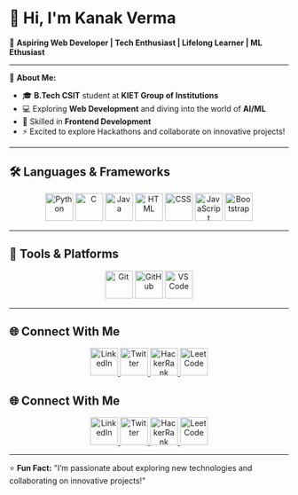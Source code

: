 # 👋 Hi, I'm Kanak Verma  
🚀 **Aspiring Web Developer | Tech Enthusiast | Lifelong Learner | ML Ethusiast**  

---

🌱 **About Me:**  
- 🎓 **B.Tech CSIT** student at **KIET Group of Institutions**  
- 💻 Exploring **Web Development** and diving into the world of **AI/ML**  
- 🔧 Skilled in **Frontend Development** 
- ⚡ Excited to explore Hackathons and collaborate on innovative projects!
  
---

## 🛠️ **Languages & Frameworks**  
<p align="center">
  <img src="https://cdn.jsdelivr.net/gh/devicons/devicon/icons/python/python-original.svg" alt="Python" width="50" height="50"/>
  <img src="https://cdn.jsdelivr.net/gh/devicons/devicon/icons/c/c-original.svg" alt="C" width="50" height="50"/>
  <img src="https://cdn.jsdelivr.net/gh/devicons/devicon/icons/java/java-original.svg" alt="Java" width="50" height="50"/>
  <img src="https://cdn.jsdelivr.net/gh/devicons/devicon/icons/html5/html5-original.svg" alt="HTML" width="50" height="50"/>
  <img src="https://cdn.jsdelivr.net/gh/devicons/devicon/icons/css3/css3-original.svg" alt="CSS" width="50" height="50"/>
  <img src="https://cdn.jsdelivr.net/gh/devicons/devicon/icons/javascript/javascript-original.svg" alt="JavaScript" width="50" height="50"/>
  <img src="https://cdn.jsdelivr.net/gh/devicons/devicon/icons/bootstrap/bootstrap-original.svg" alt="Bootstrap" width="50" height="50"/>
</p>

---

## 🔧 **Tools & Platforms**  
<p align="center">
  <img src="https://cdn.jsdelivr.net/gh/devicons/devicon/icons/git/git-original.svg" alt="Git" width="50" height="50"/>
  <img src="https://cdn.jsdelivr.net/gh/devicons/devicon/icons/github/github-original.svg" alt="GitHub" width="50" height="50"/>
  <img src="https://cdn.jsdelivr.net/gh/devicons/devicon/icons/vscode/vscode-original.svg" alt="VS Code" width="50" height="50"/>
</p>

---

## 🌐 **Connect With Me**  
<p align="center">
  <a href="https://www.linkedin.com/in/kanakverma19">
    <img src="https://img.shields.io/badge/-LinkedIn-0077B5?style=flat&logo=linkedin&logoColor=white" alt="LinkedIn" width="50" height="50"/>
  </a>
  <a href="https://twitter.com/Kanak4257">
    <img src="https://img.shields.io/badge/-Twitter-1DA1F2?style=flat&logo=twitter&logoColor=white" alt="Twitter" width="50" height="50"/>
  </a>
  <a href="https://www.hackerrank.com/kanakverma325">
    <img src="https://img.shields.io/badge/-HackerRank-2EC866?style=flat&logo=hackerrank&logoColor=white" alt="HackerRank" width="50" height="50"/>
  </a>
  <a href="https://leetcode.com/kanak19">
    <img src="https://img.shields.io/badge/-LeetCode-FFA116?style=flat&logo=leetcode&logoColor=white" alt="LeetCode" width="50" height="50"/>
  </a>
</p>


## 🌐 **Connect With Me**  
<p align="center">
  <a href="https://www.linkedin.com/in/kanakverma19">
    <img src="https://img.shields.io/badge/-LinkedIn-0077B5?style=flat&logo=linkedin&logoColor=white" alt="LinkedIn" width="50" height="50"/>
  </a>
  <a href="https://twitter.com/yourusername">
    <img src="https://img.shields.io/badge/-Twitter-1DA1F2?style=flat&logo=twitter&logoColor=white" alt="Twitter" width="50" height="50"/>
  </a>
  <a href="https://www.hackerrank.com/yourusername">
    <img src="https://img.shields.io/badge/-HackerRank-2EC866?style=flat&logo=hackerrank&logoColor=white" alt="HackerRank" width="50" height="50"/>
  </a>
  <a href="https://leetcode.com/yourusername">
    <img src="https://img.shields.io/badge/-LeetCode-FFA116?style=flat&logo=leetcode&logoColor=white" alt="LeetCode" width="50" height="50"/>
  </a>
</p>


---

⭐ **Fun Fact:** "I’m passionate about exploring new technologies and collaborating on innovative projects!"  
